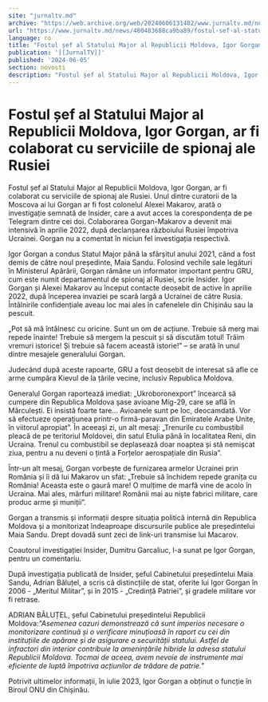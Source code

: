 ```yaml
---
site: "jurnaltv.md"
archive: "https://web.archive.org/web/20240606131402/www.jurnaltv.md/news/480483688ca9ba89/fostul-sef-al-statului-major-al-republicii-moldova-igor-gorgan-ar-fi-colaborat-cu-serviciile-de-spionaj-ale-rusiei.html"
url: "https://www.jurnaltv.md/news/480483688ca9ba89/fostul-sef-al-statului-major-al-republicii-moldova-igor-gorgan-ar-fi-colaborat-cu-serviciile-de-spionaj-ale-rusiei.html"
language: ro
title: "Fostul șef al Statului Major al Republicii Moldova, Igor Gorgan, ar fi colaborat cu serviciile de spionaj ale Rusiei"
publication: '[[JurnalTV]]'
published: '2024-06-05'
section: novosti
description: "Fostul șef al Statului Major al Republicii Moldova, Igor Gorgan, ar fi colaborat cu serviciile de spionaj ale Rusiei. Unul dintre curatorii de la Moscova ai lui Gorgan ar fi fost colonelul Alexei Makarov, arată o investigație semnată de Insider, care a avut acces la corespondența de pe Telegram dintre cei doi. Colaborarea Gorgan-Makarov a devenit mai intensivă în aprilie 2022, după declanșarea războiului Rusiei împotriva Ucrainei. Gorgan nu a comentat în niciun fel investigația respectivă."
---
```


# Fostul șef al Statului Major al Republicii Moldova, Igor Gorgan, ar fi colaborat cu serviciile de spionaj ale Rusiei

Fostul șef al Statului Major al Republicii Moldova, Igor Gorgan, ar fi colaborat cu serviciile de spionaj ale Rusiei. Unul dintre curatorii de la Moscova ai lui Gorgan ar fi fost colonelul Alexei Makarov, arată o investigație semnată de Insider, care a avut acces la corespondența de pe Telegram dintre cei doi. Colaborarea Gorgan-Makarov a devenit mai intensivă în aprilie 2022, după declanșarea războiului Rusiei împotriva Ucrainei. Gorgan nu a comentat în niciun fel investigația respectivă.

Igor Gorgan a condus Statul Major până la sfârșitul anului 2021, când a fost demis de către noul președinte, Maia Sandu. Folosind vechile sale legături în Ministerul Apărării, Gorgan rămâne un informator important pentru GRU, cum este numit departamentul de spionaj al Rusiei, scrie Insider. Igor Gorgan și Alexei Makarov au început contacte deosebit de active în aprilie 2022, după începerea invaziei pe scară largă a Ucrainei de către Rusia. Întâlnirile confidențiale aveau loc mai ales în cafenelele din Chișinău sau la pescuit.

„Pot să mă întâlnesc cu oricine. Sunt un om de acțiune. Trebuie să merg mai repede înainte! Trebuie să mergem la pescuit și să discutăm totul! Trăim vremuri istorice! Și trebuie să facem această istorie!” – se arată în unul dintre mesajele generalului Gorgan.

Judecând după aceste rapoarte, GRU a fost deosebit de interesat să afle ce arme cumpăra Kievul de la țările vecine, inclusiv Republica Moldova.

Generalul Gorgan raportează imediat: „Ukroboronexport” încearcă să cumpere din Republica Moldova șase avioane Mig-29, care se află în Mărculești. Ei insistă foarte tare... Avioanele sunt pe loc, deocamdată. Vor să efectueze operațiunea printr-o firmă-paravan din Emiratele Arabe Unite, în viitorul apropiat”. În aceeași zi, un alt mesaj: „Trenurile cu combustibil pleacă de pe teritoriul Moldovei, din satul Etulia până în localitatea Reni, din Ucraina. Trenul cu combustibil se deplasează doar noaptea și stă nemișcat ziua, pentru a nu deveni o țintă a Forțelor aerospațiale din Rusia”.

Într-un alt mesaj, Gorgan vorbește de furnizarea armelor Ucrainei prin România și îi dă lui Makarov un sfat: „Trebuie să închidem repede granița cu România! Aceasta este o gaură mare! O mulțime de marfă vine de acolo în Ucraina. Mai ales, mărfuri militare! Românii mai au niște fabrici militare, care produc arme și muniții”.

Gorgan a transmis și informații despre situația politică internă din Republica Moldova și a monitorizat îndeaproape discursurile publice ale președintelui Maia Sandu. Drept dovadă sunt zeci de link-uri transmise lui Macarov.

Coautorul investigației Insider, Dumitru Garcaliuc, l-a sunat pe Igor Gorgan, pentru un comentariu.

După investigația publicată de Insider, șeful Cabinetului președintelui Maia Sandu, Adrian Băluțel, a scris că distincțiile de stat, oferite lui Igor Gorgan în 2006 - „Meritul Militar”, și în 2015 - „Credință Patriei”, și gradele militare vor fi retrase.

ADRIAN BĂLUȚEL, șeful Cabinetului președintelui Republicii Moldova:*"Asemenea cazuri demonstrează că sunt imperios necesare o monitorizare continuă și o verificare minuțioasă în raport cu cei din instituțiile de apărare și de asigurare a securității statului. Astfel de infractori din interior contribuie la amenințările hibride la adresa statului Republicii Moldova. Tocmai de aceea, avem nevoie de instrumente mai eficiente de luptă împotriva acțiunilor de trădare de patrie."*

Potrivit ultimelor informații, în iulie 2023, Igor Gorgan a obținut o funcție în Biroul ONU din Chișinău.